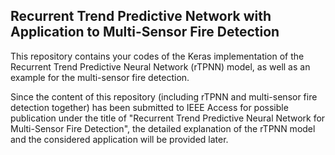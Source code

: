 ## Recurrent Trend Predictive Network with Application to Multi-Sensor Fire Detection

This repository contains your codes of the Keras implementation of the Recurrent Trend Predictive Neural Network (rTPNN) model, as well as an example for the multi-sensor fire detection.

Since the content of this repository (including rTPNN and multi-sensor fire detection together) has been submitted to IEEE Access for possible publication under the title of "Recurrent Trend Predictive Neural Network for Multi-Sensor Fire Detection", the detailed explanation of the rTPNN model and the considered application will be provided later. 
